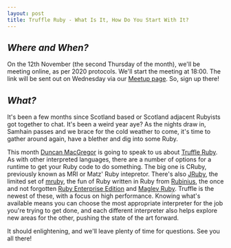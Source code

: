 ```yaml
---
layout: post
title: Truffle Ruby - What Is It, How Do You Start With It?
---
```


## *Where and When?*
On the 12th November (the second Thursday of the month), we'll be meeting online, as per 2020 protocols. We'll start the meeting at 18:00. The link will be sent out on Wednesday via our [Meetup page](https://www.meetup.com/scotrug/events/mljltlybcpbqb/). So, sign up there!

## *What?*
It's been a few months since Scotland based or Scotland adjacent Rubyists got together to chat. It's been a weird year aye? As the nights draw in, Samhain passes and we brace for the cold weather to come, it's time to gather around again, have a blether and dig into some Ruby.

This month [Duncan MacGregor](https://twitter.com/aardvark179) is going to speak to us about [Truffle Ruby](https://github.com/oracle/truffleruby). As with other interpreted languages, there are a number of options for a runtime to get your Ruby code to do something. The big one is CRuby, previously known as MRI or Matz' Ruby intepretor. There's also [JRuby](https://www.jruby.org/), the limited set of [mruby](http://mruby.org/), the fun of Ruby written in Ruby from [Rubinius](https://github.com/rubinius/rubinius), the once and not forgotten [Ruby Enterprise Edition](http://rubyenterpriseedition.com/) and [Maglev Ruby](https://maglev.github.io/). Truffle is the newest of these, with a focus on high performance. Knowing what's available means you can choose the most appropriate interpreter for the job you're trying to get done, and each different interpreter also helps explore new areas for the other, pushing the state of the art forward.

It should enlightening, and we'll leave plenty of time for questions. See you all there!
